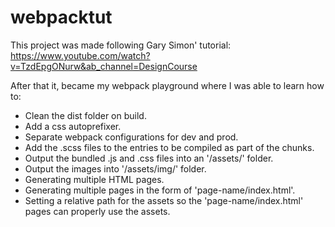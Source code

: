 # webpacktut

This project was made following Gary Simon' tutorial:
https://www.youtube.com/watch?v=TzdEpgONurw&ab_channel=DesignCourse

After that it, became my webpack playground where I was able to learn how to:

- Clean the dist folder on build.
- Add a css autoprefixer.
- Separate webpack configurations for dev and prod.
- Add the .scss files to the entries to be compiled as part of the chunks.
- Output the bundled .js and .css files into an '/assets/' folder.
- Output the images into '/assets/img/' folder.
- Generating multiple HTML pages.
- Generating multiple pages in the form of 'page-name/index.html'.
- Setting a relative path for the assets so the 'page-name/index.html' pages can properly use the assets.
